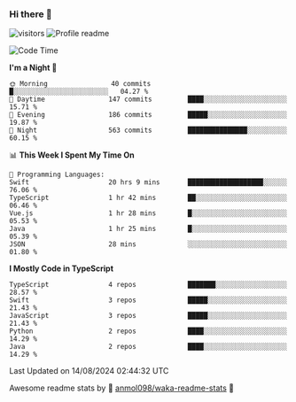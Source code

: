 ### Hi there 👋  
![visitors](https://visitor-badge.laobi.icu/badge?page_id=leverglowh) ![Profile readme](https://github.com/leverglowh/leverglowh/workflows/Profile%20readme/badge.svg?branch=master)

<!--START_SECTION:waka-->
![Code Time](http://img.shields.io/badge/Code%20Time-2%2C900%20hrs%207%20mins-blue)

**I'm a Night 🦉** 

```text
🌞 Morning                40 commits          █░░░░░░░░░░░░░░░░░░░░░░░░   04.27 % 
🌆 Daytime                147 commits         ████░░░░░░░░░░░░░░░░░░░░░   15.71 % 
🌃 Evening                186 commits         █████░░░░░░░░░░░░░░░░░░░░   19.87 % 
🌙 Night                  563 commits         ███████████████░░░░░░░░░░   60.15 % 
```


📊 **This Week I Spent My Time On** 

```text
💬 Programming Languages: 
Swift                    20 hrs 9 mins       ███████████████████░░░░░░   76.06 % 
TypeScript               1 hr 42 mins        ██░░░░░░░░░░░░░░░░░░░░░░░   06.46 % 
Vue.js                   1 hr 28 mins        █░░░░░░░░░░░░░░░░░░░░░░░░   05.53 % 
Java                     1 hr 25 mins        █░░░░░░░░░░░░░░░░░░░░░░░░   05.39 % 
JSON                     28 mins             ░░░░░░░░░░░░░░░░░░░░░░░░░   01.80 % 
```

**I Mostly Code in TypeScript** 

```text
TypeScript               4 repos             ███████░░░░░░░░░░░░░░░░░░   28.57 % 
Swift                    3 repos             █████░░░░░░░░░░░░░░░░░░░░   21.43 % 
JavaScript               3 repos             █████░░░░░░░░░░░░░░░░░░░░   21.43 % 
Python                   2 repos             ████░░░░░░░░░░░░░░░░░░░░░   14.29 % 
Java                     2 repos             ████░░░░░░░░░░░░░░░░░░░░░   14.29 % 
```




 Last Updated on 14/08/2024 02:44:32 UTC
<!--END_SECTION:waka-->


Awesome readme stats by :star2: [anmol098/waka-readme-stats](https://github.com/anmol098/waka-readme-stats) :star2:

